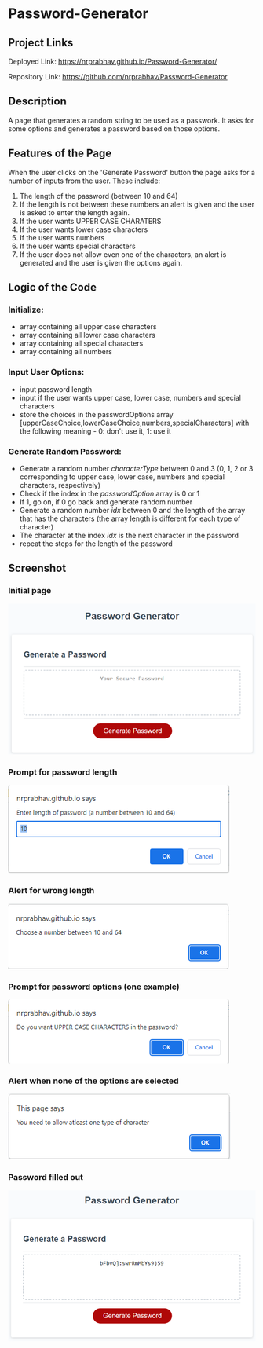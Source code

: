 # Password-Generator

## Project Links
Deployed Link: https://nrprabhav.github.io/Password-Generator/

Repository Link: https://github.com/nrprabhav/Password-Generator

## Description
A page that generates a random string to be used as a passwork. It asks for some options and generates a password based on those options.

## Features of the Page
When the user clicks on the 'Generate Password' button the page asks for a number of inputs from the user. These include:
1. The length of the password (between 10 and 64)
2. If the length is not between these numbers an alert is given and the user is asked to enter the length again.
3. If the user wants UPPER CASE CHARATERS
4. If the user wants lower case characters
5. If the user wants numbers
6. If the user wants special characters
7. If the user does not allow even one of the characters, an alert is generated and the user is given the options again.

## Logic of the Code
### Initialize:
- array containing all upper case characters
- array containing all lower case characters
- array containing all special characters
- array containing all numbers
### Input User Options:
- input password length
- input if the user wants upper case, lower case, numbers and special characters
- store the choices in the passwordOptions array [upperCaseChoice,lowerCaseChoice,numbers,specialCharacters] with the following meaning - 0: don't use it, 1: use it
### Generate Random Password:
- Generate a random number *characterType* between 0 and 3 (0, 1, 2 or 3 corresponding to upper case, lower case, numbers and special characters, respectively)
- Check if the index in the *passwordOption* array is 0 or 1
- If 1, go on, if 0 go back and generate random number
- Generate a random number *idx* between 0 and the length of the array that has the characters (the array length is different for each type of character)
- The character at the index *idx* is the next character in the password
- repeat the steps for the length of the password

## Screenshot

### Initial page
![](./images/initialPage.PNG)

### Prompt for password length
![](./images/passwordLength.PNG)

### Alert for wrong length
![](./images/alert.PNG)

### Prompt for password options (one example)
![](./images/passwordOptions.PNG)

### Alert when none of the options are selected
![](./images/alertType.PNG)

### Password filled out
![](./images/passwordFilled.PNG)